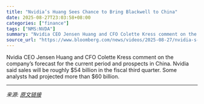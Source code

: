 ```yaml
---
title: "Nvidia’s Huang Sees Chance to Bring Blackwell to China"
date: 2025-08-27T23:03:58+08:00
categories: ["finance"]
tags: ["NMS:NVDA"]
summary: "Nvidia CEO Jensen Huang and CFO Colette Kress comment on the company’s forecast for the current period and prospects in China. Nvidia said sales will be roughly $54 billion in the fiscal third quarter"
source_url: "https://www.bloomberg.com/news/videos/2025-08-27/nvidia-s-huang-sees-chance-to-bring-blackwell-to-china-video"
---
```


Nvidia CEO Jensen Huang and CFO Colette Kress comment on the company’s forecast for the current period and prospects in China. Nvidia said sales will be roughly $54 billion in the fiscal third quarter. Some analysts had projected more than $60 billion.

---

*来源: [原文链接](https://www.bloomberg.com/news/videos/2025-08-27/nvidia-s-huang-sees-chance-to-bring-blackwell-to-china-video)*

